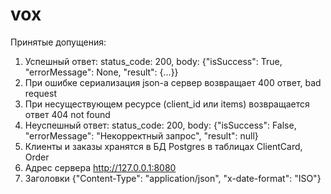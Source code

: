 # vox

Принятые допущения:
1. Успешный ответ:  status_code: 200, body: {"isSuccess": True, "errorMessage": None, "result": {...}}
2. При ошибке сериализация json-а сервер возвращает 400 ответ, bad request
3. При несуществующем ресурсе (client_id или items) возвращается ответ 404 not found
4. Неуспешный ответ: status_code: 200, body: {"isSuccess": False, "errorMessage": "Некорректный запрос", "result": null}
5. Клиенты и заказы хранятся в БД Postgres в таблицах ClientCard, Order
6. Адрес сервера http://127.0.0.1:8080
7. Заголовки {"Content-Type": "application/json", "x-date-format": "ISO"}
